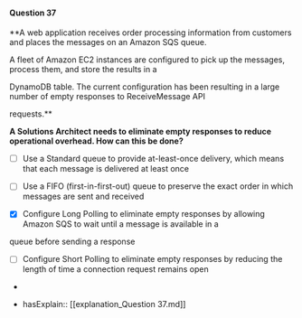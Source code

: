 #### Question  37

**A web application receives order processing information from customers and places the messages on an Amazon SQS queue.

A fleet of Amazon EC2 instances are configured to pick up the messages, process them, and store the results in a

DynamoDB table. The current configuration has been resulting in a large number of empty responses to ReceiveMessage API

requests.**

**A Solutions Architect needs to eliminate empty responses to reduce operational overhead. How can this be done?**

- [ ] Use a Standard queue to provide at-least-once delivery, which means that each message is delivered at least once

- [ ] Use a FIFO (first-in-first-out) queue to preserve the exact order in which messages are sent and received

- [x] Configure Long Polling to eliminate empty responses by allowing Amazon SQS to wait until a message is available in a

queue before sending a response

- [ ] Configure Short Polling to eliminate empty responses by reducing the length of time a connection request remains open

*

- hasExplain:: [[explanation_Question  37.md]]
